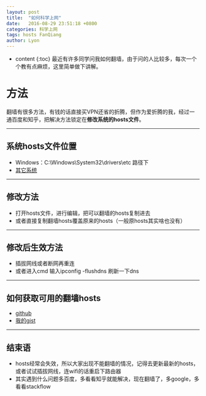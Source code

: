 ```yaml
---
layout: post
title:  "如何科学上网"
date:   2016-08-29 23:51:18 +0800
categories: 科学上网
tags: hosts FanQiang
author: Lyon
---
```

* content
{:toc}
  最近有许多同学问我如何翻墙，由于问的人比较多，每次一个个教有点麻烦，这里简单做下讲解。







# 方法

翻墙有很多方法，有钱的话直接买VPN还省的折腾，但作为爱折腾的我，经过一通百度和知乎，把解决方法锁定在**修改系统的hosts文件**。

---

## 系统hosts文件位置

- Windows：C:\Windows\System32\drivers\etc 路径下
- [其它系统](https://www.wikiwand.com/zh/Hosts%E6%96%87%E4%BB%B6#/.E6.96.87.E4.BB.B6.E4.BD.8D.E7.BD.AE.E5.8F.8A.E9.BB.98.E8.AE.A4.E5.86.85.E5.AE.B9)

---

## 修改方法

- 打开hosts文件，进行编辑，把可以翻墙的hosts复制进去
- 或者直接复制翻墙hosts覆盖原来的hosts（一般原hosts其实啥也没有）

---

## 修改后生效方法

- 插拔网线或者断网再重连
- 或者进入cmd 输入ipconfig -flushdns 刷新一下dns

---

## 如何获取可用的翻墙hosts

- [github](https://github.com/racaljk/hosts) 
- [我的gist](https://gist.github.com/LyonUp/fedc4cd99164328b9d9721858f60296f)

---

## 结束语

- hosts经常会失效，所以大家出现不能翻墙的情况，记得去更新最新的hosts，或者试试插拔网线，连wifi的话重启下路由器
- 其实遇到什么问题多百度，多看看知乎就能解决，现在翻墙了，多google，多看看stackflow